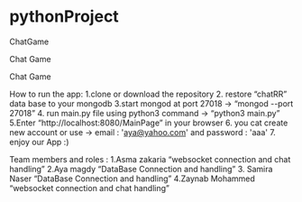# pythonProject
ChatGame


 Chat Game

 Chat Game


How to run the app:
1.clone or download the repository
2. restore “chatRR” data base to your mongodb
3.start mongod at port 27018 → “mongod  --port 27018”
4. run main.py file using python3 command → “python3 main.py”
5.Enter “http://localhost:8080/MainPage” in your browser
6. you cat create new account or  use →  email : 'aya@yahoo.com' and password : 'aaa'
7. enjoy our App :)



Team members and roles :
1.Asma zakaria   “websocket connection and chat handling” 
2.Aya magdy “DataBase Connection and handling”
3. Samira Naser “DataBase Connection and handling”
4.Zaynab Mohammed “websocket connection and chat handling” 
